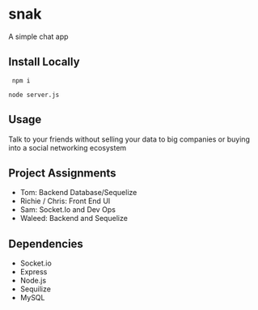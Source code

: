 # snak
A simple chat app


## Install Locally
``` npm i```

```node server.js```

## Usage
Talk to your friends without selling your data to big companies or buying into a social networking ecosystem

## Project Assignments

- Tom: Backend Database/Sequelize
- Richie / Chris: Front End UI
- Sam: Socket.Io and Dev Ops
- Waleed: Backend and Sequelize

## Dependencies

- Socket.io
- Express
- Node.js
- Sequilize
- MySQL
